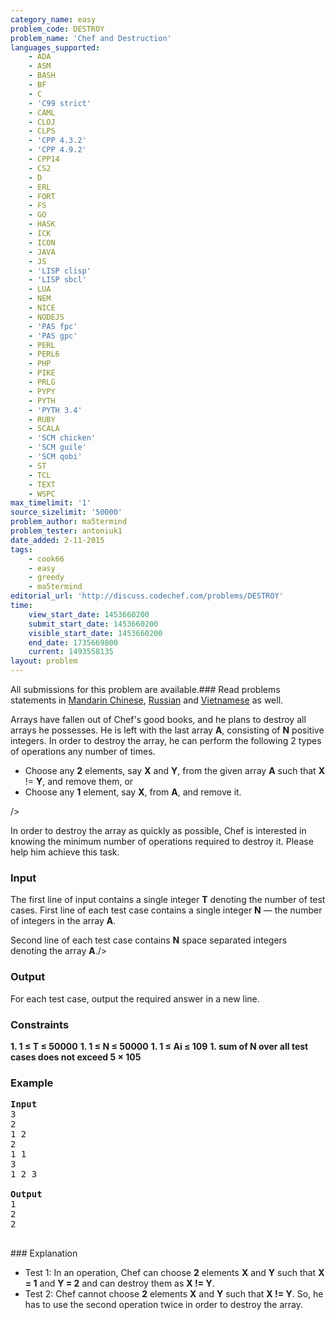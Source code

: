 ```yaml
---
category_name: easy
problem_code: DESTROY
problem_name: 'Chef and Destruction'
languages_supported:
    - ADA
    - ASM
    - BASH
    - BF
    - C
    - 'C99 strict'
    - CAML
    - CLOJ
    - CLPS
    - 'CPP 4.3.2'
    - 'CPP 4.9.2'
    - CPP14
    - CS2
    - D
    - ERL
    - FORT
    - FS
    - GO
    - HASK
    - ICK
    - ICON
    - JAVA
    - JS
    - 'LISP clisp'
    - 'LISP sbcl'
    - LUA
    - NEM
    - NICE
    - NODEJS
    - 'PAS fpc'
    - 'PAS gpc'
    - PERL
    - PERL6
    - PHP
    - PIKE
    - PRLG
    - PYPY
    - PYTH
    - 'PYTH 3.4'
    - RUBY
    - SCALA
    - 'SCM chicken'
    - 'SCM guile'
    - 'SCM qobi'
    - ST
    - TCL
    - TEXT
    - WSPC
max_timelimit: '1'
source_sizelimit: '50000'
problem_author: ma5termind
problem_tester: antoniuk1
date_added: 2-11-2015
tags:
    - cook66
    - easy
    - greedy
    - ma5termind
editorial_url: 'http://discuss.codechef.com/problems/DESTROY'
time:
    view_start_date: 1453660200
    submit_start_date: 1453660200
    visible_start_date: 1453660200
    end_date: 1735669800
    current: 1493558135
layout: problem
---
```

All submissions for this problem are available.###  Read problems statements in [Mandarin Chinese](http://www.codechef.com/download/translated/COOK66/mandarin/DESTROY.pdf), [Russian](http://www.codechef.com/download/translated/COOK66/russian/DESTROY.pdf) and [Vietnamese](http://www.codechef.com/download/translated/COOK66/vietnamese/DESTROY.pdf) as well.

Arrays have fallen out of Chef's good books, and he plans to destroy all arrays he possesses. He is left with the last array **A**, consisting of **N** positive integers. In order to destroy the array, he can perform the following 2 types of operations any number of times.

- Choose any **2** elements, say **X** and **Y**, from the given array **A** such that **X** != **Y**, and remove them, or
- Choose any **1** element, say **X**, from **A**, and remove it.


/>

In order to destroy the array as quickly as possible, Chef is interested in knowing the minimum number of operations required to destroy it. Please help him achieve this task.

### Input

The first line of input contains a single integer **T** denoting the number of test cases. First line of each test case contains a single integer **N** — the number of integers in the array **A**.

Second line of each test case contains **N** space separated integers denoting the array **A**./>

### Output

For each test case, output the required answer in a new line.

### Constraints

**1. 1 ≤ T ≤ 50000** 
**1. 1 ≤ N ≤ 50000** 
**1. 1 ≤ Ai ≤ 109** 
**1. sum of N over all test cases does not exceed 5 × 105** 
###  Example

<pre>
<b>Input</b>
3
2
1 2
2
1 1
3
1 2 3

<b>Output</b>
1
2
2

</pre>### Explanation

- Test 1: In an operation, Chef can choose **2** elements **X** and **Y** such that **X = 1** and **Y = 2** and can destroy them as **X != Y**.
- Test 2: Chef cannot choose **2** elements **X** and **Y** such that **X != Y**. So, he has to use the second operation twice in order to destroy the array.
